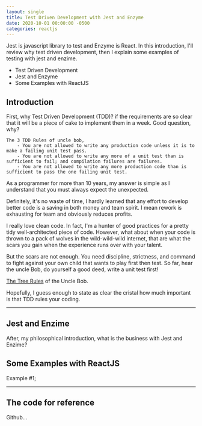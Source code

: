 ```yaml
---
layout: single
title: Test Driven Development with Jest and Enzyme 
date: 2020-10-01 00:00:00 -0500
categories: reactjs
---
```


Jest is javascript library to test and Enzyme is React. In this introduction, I'll review 
why test driven development, then I explain some examples of testing with jest and enzime.

  - Test Driven Development
  - Jest and Enzyme
  - Some Examples with ReactJS    

## Introduction

First, why Test Driven Development (TDD)? if the requirements are so clear that it 
will be a piece of cake to implement them in a week. Good 
question, why? 

    The 3 TDD Rules of uncle bob,
        - You are not allowed to write any production code unless it is to make a failing unit test pass.
        - You are not allowed to write any more of a unit test than is sufficient to fail; and compilation failures are failures.
        - You are not allowed to write any more production code than is sufficient to pass the one failing unit test.
        
As a programmer for more than 10 years, my answer is simple 
as I understand that you must always expect the unexpected.

Definitely, it's no waste of time, I hardly learned that any effort
to develop better code is a saving in both money and team spirit. 
I mean rework is exhausting for team and obviously reduces profits.

I really love clean code. In fact, I'm a hunter of good practices 
for a pretty tidy well-architected piece of code. However, what about when
your code is thrown to a pack of wolves in the wild-wild-wild internet, 
that are what the scars you gain when the experience runs over with 
your talent.

But the scars are not enough. You need discipline, strictness, and command 
to fight against your own child that wants to play first then test. So far, 
hear the uncle Bob, do yourself a good deed, write a unit test first! 

[The Tree Rules](http://www.butunclebob.com/ArticleS.UncleBob.TheThreeRulesOfTdd) 
of the Uncle Bob. 

Hopefully, I guess enough to state as clear the cristal how much important 
is that TDD rules your coding.  

---

## Jest and Enzime

After, my philosophical introduction, what is the business with Jest and Enzime?


## Some Examples with ReactJS

Example #1;


---

## The code for reference

Github... 
